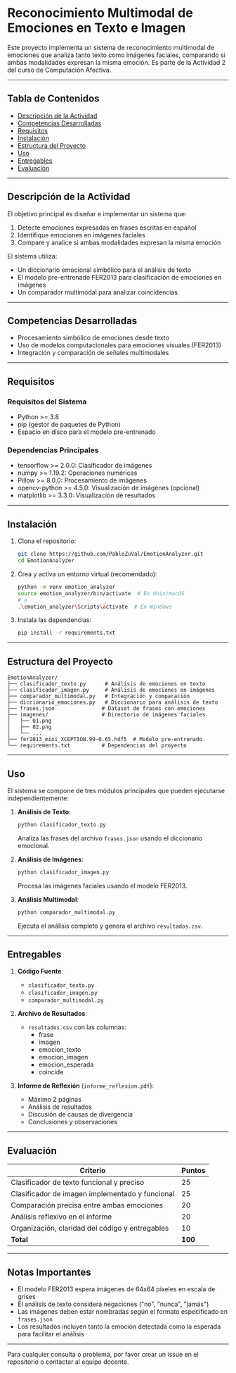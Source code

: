 # Reconocimiento Multimodal de Emociones en Texto e Imagen

Este proyecto implementa un sistema de reconocimiento multimodal de emociones que analiza tanto texto como imágenes faciales, comparando si ambas modalidades expresan la misma emoción. Es parte de la Actividad 2 del curso de Computación Afectiva.

---

## Tabla de Contenidos

- [Descripción de la Actividad](#descripción-de-la-actividad)
- [Competencias Desarrolladas](#competencias-desarrolladas)
- [Requisitos](#requisitos)
- [Instalación](#instalación)
- [Estructura del Proyecto](#estructura-del-proyecto)
- [Uso](#uso)
- [Entregables](#entregables)
- [Evaluación](#evaluación)

---

## Descripción de la Actividad

El objetivo principal es diseñar e implementar un sistema que:
1. Detecte emociones expresadas en frases escritas en español
2. Identifique emociones en imágenes faciales
3. Compare y analice si ambas modalidades expresan la misma emoción

El sistema utiliza:
- Un diccionario emocional simbólico para el análisis de texto
- El modelo pre-entrenado FER2013 para clasificación de emociones en imágenes
- Un comparador multimodal para analizar coincidencias

---

## Competencias Desarrolladas

- Procesamiento simbólico de emociones desde texto
- Uso de modelos computacionales para emociones visuales (FER2013)
- Integración y comparación de señales multimodales

---

## Requisitos

### Requisitos del Sistema
- Python >= 3.8
- pip (gestor de paquetes de Python)
- Espacio en disco para el modelo pre-entrenado

### Dependencias Principales
- tensorflow >= 2.0.0: Clasificador de imágenes
- numpy >= 1.19.2: Operaciones numéricas
- Pillow >= 8.0.0: Procesamiento de imágenes
- opencv-python >= 4.5.0: Visualización de imágenes (opcional)
- matplotlib >= 3.3.0: Visualización de resultados

---

## Instalación

1. Clona el repositorio:
   ```bash
   git clone https://github.com/PabloZuVal/EmotionAnalyzer.git
   cd EmotionAnalyzer
   ```

2. Crea y activa un entorno virtual (recomendado):
   ```bash
   python -m venv emotion_analyzer
   source emotion_analyzer/bin/activate  # En Unix/macOS
   # o
   .\emotion_analyzer\Scripts\activate  # En Windows
   ```

3. Instala las dependencias:
   ```bash
   pip install -r requirements.txt
   ```

---

## Estructura del Proyecto

```
EmotionAnalyzer/
├── clasificador_texto.py      # Análisis de emociones en texto
├── clasificador_imagen.py     # Análisis de emociones en imágenes
├── comparador_multimodal.py   # Integración y comparación
├── diccionario_emociones.py   # Diccionario para análisis de texto
├── frases.json               # Dataset de frases con emociones
├── imagenes/                 # Directorio de imágenes faciales
│   ├── 01.png
│   ├── 02.png
│   └── ...
├── fer2013_mini_XCEPTION.99-0.65.hdf5  # Modelo pre-entrenado
└── requirements.txt          # Dependencias del proyecto
```

---

## Uso

El sistema se compone de tres módulos principales que pueden ejecutarse independientemente:

1. **Análisis de Texto**:
   ```bash
   python clasificador_texto.py
   ```
   Analiza las frases del archivo `frases.json` usando el diccionario emocional.

2. **Análisis de Imágenes**:
   ```bash
   python clasificador_imagen.py
   ```
   Procesa las imágenes faciales usando el modelo FER2013.

3. **Análisis Multimodal**:
   ```bash
   python comparador_multimodal.py
   ```
   Ejecuta el análisis completo y genera el archivo `resultados.csv`.

---

## Entregables

1. **Código Fuente**:
   - `clasificador_texto.py`
   - `clasificador_imagen.py`
   - `comparador_multimodal.py`

2. **Archivo de Resultados**:
   - `resultados.csv` con las columnas:
     - frase
     - imagen
     - emocion_texto
     - emocion_imagen
     - emocion_esperada
     - coincide

3. **Informe de Reflexión** (`informe_reflexion.pdf`):
   - Máximo 2 páginas
   - Análisis de resultados
   - Discusión de causas de divergencia
   - Conclusiones y observaciones

---

## Evaluación

| Criterio | Puntos |
|----------|---------|
| Clasificador de texto funcional y preciso | 25 |
| Clasificador de imagen implementado y funcional | 25 |
| Comparación precisa entre ambas emociones | 20 |
| Análisis reflexivo en el informe | 20 |
| Organización, claridad del código y entregables | 10 |
| **Total** | **100** |

---

## Notas Importantes

- El modelo FER2013 espera imágenes de 64x64 píxeles en escala de grises
- El análisis de texto considera negaciones ("no", "nunca", "jamás")
- Las imágenes deben estar nombradas según el formato especificado en `frases.json`
- Los resultados incluyen tanto la emoción detectada como la esperada para facilitar el análisis

---

Para cualquier consulta o problema, por favor crear un issue en el repositorio o contactar al equipo docente.